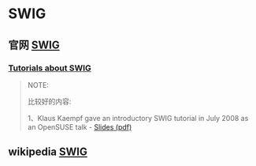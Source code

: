 # SWIG



## 官网 [SWIG](http://www.swig.org/)

### [Tutorials about SWIG](http://www.swig.org/doc.html)

> NOTE: 
>
> 比较好的内容:
>
> 1、Klaus Kaempf gave an introductory SWIG tutorial in July 2008 as an OpenSUSE talk - [Slides (pdf)](http://files.opensuse.org/opensuse/en/e/eb/Kkaempf_KnowledgeSharing_Swig.pdf)
>
> 

## wikipedia [SWIG](https://en.wikipedia.org/wiki/SWIG)


